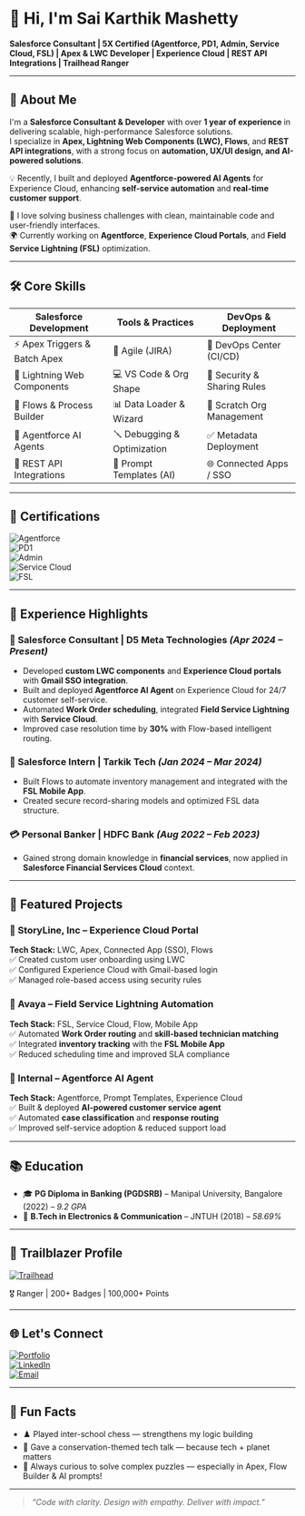 # 👋 Hi, I'm Sai Karthik Mashetty

**Salesforce Consultant | 5X Certified (Agentforce, PD1, Admin, Service Cloud, FSL) | Apex & LWC Developer | Experience Cloud | REST API Integrations | Trailhead Ranger**

---

## 📇 About Me

I'm a **Salesforce Consultant & Developer** with over **1 year of experience** in delivering scalable, high-performance Salesforce solutions.  
I specialize in **Apex, Lightning Web Components (LWC), Flows**, and **REST API integrations**, with a strong focus on **automation, UX/UI design, and AI-powered solutions**.

💡 Recently, I built and deployed **Agentforce-powered AI Agents** for Experience Cloud, enhancing **self-service automation** and **real-time customer support**.  

🔧 I love solving business challenges with clean, maintainable code and user-friendly interfaces.  
🌍 Currently working on **Agentforce**, **Experience Cloud Portals**, and **Field Service Lightning (FSL)** optimization.

---

## 🛠️ Core Skills

| Salesforce Development        | Tools & Practices         | DevOps & Deployment        |
|-------------------------------|----------------------------|-----------------------------|
| ⚡ Apex Triggers & Batch Apex  | 🧠 Agile (JIRA)            | 🚀 DevOps Center (CI/CD)    |
| 🎨 Lightning Web Components    | 💻 VS Code & Org Shape     | 🔐 Security & Sharing Rules |
| 🔄 Flows & Process Builder     | 📊 Data Loader & Wizard    | 🧪 Scratch Org Management   |
| 🤖 Agentforce AI Agents        | 🪛 Debugging & Optimization| ✅ Metadata Deployment      |
| 🔌 REST API Integrations       | 🎯 Prompt Templates (AI)   | 🌐 Connected Apps / SSO     |

---

## 📜 Certifications

![Agentforce](https://img.shields.io/badge/Agentforce_Consultant-1E90FF?style=flat-square&logo=salesforce)  
![PD1](https://img.shields.io/badge/Platform_Developer_I-blue?style=flat-square&logo=salesforce)  
![Admin](https://img.shields.io/badge/Salesforce_Administrator-green?style=flat-square&logo=salesforce)  
![Service Cloud](https://img.shields.io/badge/Service_Cloud_Consultant-orange?style=flat-square&logo=salesforce)  
![FSL](https://img.shields.io/badge/Field_Service_Consultant-purple?style=flat-square&logo=salesforce)  

---

## 💼 Experience Highlights

### 🚀 Salesforce Consultant | D5 Meta Technologies *(Apr 2024 – Present)*  
- Developed **custom LWC components** and **Experience Cloud portals** with **Gmail SSO integration**.  
- Built and deployed **Agentforce AI Agent** on Experience Cloud for 24/7 customer self-service.  
- Automated **Work Order scheduling**, integrated **Field Service Lightning** with **Service Cloud**.  
- Improved case resolution time by **30%** with Flow-based intelligent routing.  

### 🧪 Salesforce Intern | Tarkik Tech *(Jan 2024 – Mar 2024)*  
- Built Flows to automate inventory management and integrated with the **FSL Mobile App**.  
- Created secure record-sharing models and optimized FSL data structure.  

### 💳 Personal Banker | HDFC Bank *(Aug 2022 – Feb 2023)*  
- Gained strong domain knowledge in **financial services**, now applied in **Salesforce Financial Services Cloud** context.  

---

## 🧠 Featured Projects

### 🔹 StoryLine, Inc – Experience Cloud Portal  
**Tech Stack:** LWC, Apex, Connected App (SSO), Flows  
✅ Created custom user onboarding using LWC  
✅ Configured Experience Cloud with Gmail-based login  
✅ Managed role-based access using security rules  

### 🔹 Avaya – Field Service Lightning Automation  
**Tech Stack:** FSL, Service Cloud, Flow, Mobile App  
✅ Automated **Work Order routing** and **skill-based technician matching**  
✅ Integrated **inventory tracking** with the **FSL Mobile App**  
✅ Reduced scheduling time and improved SLA compliance  

### 🔹 Internal – Agentforce AI Agent  
**Tech Stack:** Agentforce, Prompt Templates, Experience Cloud  
✅ Built & deployed **AI-powered customer service agent**  
✅ Automated **case classification** and **response routing**  
✅ Improved self-service adoption & reduced support load  

---

## 📚 Education

- 🎓 **PG Diploma in Banking (PGDSRB)** – Manipal University, Bangalore (2022) – *9.2 GPA*  
- 🧠 **B.Tech in Electronics & Communication** – JNTUH (2018) – *58.69%*  

---

## 🌟 Trailblazer Profile

[![Trailhead](https://img.shields.io/badge/Trailhead_Ranger-00A1E0?style=for-the-badge&logo=salesforce&logoColor=white)](https://trailblazer.me/id/u9m3anetwfx74cp1p2)  

🎖️ Ranger | 200+ Badges | 100,000+ Points  

---

## 🌐 Let's Connect

[![Portfolio](https://img.shields.io/badge/Portfolio-FF5722?style=for-the-badge&logo=dev.to&logoColor=white)](https://myportfolio-f-dev-ed.develop.my.site.com/portfolio/s/)  
[![LinkedIn](https://img.shields.io/badge/LinkedIn-0077B5?style=for-the-badge&logo=linkedin&logoColor=white)](https://linkedin.com/in/karthik-mashetty-7b189a131)  
[![Email](https://img.shields.io/badge/Gmail-D14836?style=for-the-badge&logo=gmail&logoColor=white)](mailto:karthikmashetty.dev@gmail.com)  

---

## 🧾 Fun Facts

- ♟️ Played inter-school chess — strengthens my logic building  
- 🌿 Gave a conservation-themed tech talk — because tech + planet matters  
- 🧩 Always curious to solve complex puzzles — especially in Apex, Flow Builder & AI prompts!  

---

> *“Code with clarity. Design with empathy. Deliver with impact.”*
